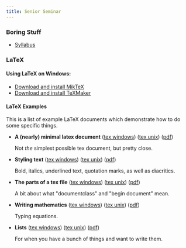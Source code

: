 ```yaml
---
title: Senior Seminar
---
```


### Boring Stuff

* [Syllabus](/pdf/classes/ssem/ssem-syllabus.pdf)

### LaTeX

#### Using LaTeX on Windows:

* [Download and install MikTeX](http://www.miktex.org/download)
* [Download and install TeXMaker](http://www.xm1math.net/texmaker/download.html)

#### LaTeX Examples

This is a list of example LaTeX documents which demonstrate how to do some specific things.

* **A (nearly) minimal latex document** ([tex windows](/raw/tex-examples/win/hello.tex)) ([tex unix](/raw/tex-examples/unix/hello.tex)) ([pdf](/pdf/tex-examples/hello.pdf))

    Not *the* simplest possible tex document, but pretty close.

* **Styling text** ([tex windows](/raw/tex-examples/win/text.tex)) ([tex unix](/raw/tex-examples/unix/text.tex)) ([pdf](/pdf/tex-examples/text.pdf))

    Bold, italics, underlined text, quotation marks, as well as diacritics.

* **The parts of a tex file** ([tex windows](/raw/tex-examples/win/format.tex)) ([tex unix](/raw/tex-examples/unix/format.tex)) ([pdf](/pdf/tex-examples/format.pdf))

    A bit about what "documentclass" and "begin document" mean.

* **Writing mathematics** ([tex windows](/raw/tex-examples/win/math.tex)) ([tex unix](/raw/tex-examples/unix/math.tex)) ([pdf](/pdf/tex-examples/math.pdf))

    Typing equations.

* **Lists** ([tex windows](/raw/tex-examples/win/lists.tex)) ([tex unix](/raw/tex-examples/unix/lists.tex)) ([pdf](/pdf/tex-examples/lists.pdf))

    For when you have a bunch of things and want to write them.
